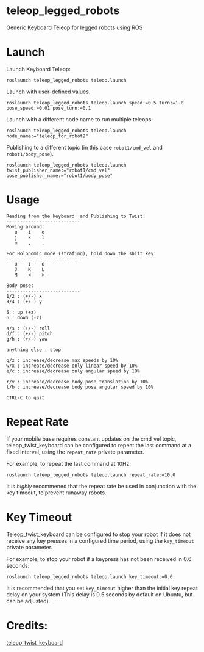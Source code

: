 # teleop_legged_robots
Generic Keyboard Teleop for legged robots using ROS

# Launch
Launch Keyboard Teleop:
```
roslaunch teleop_legged_robots teleop.launch
```

Launch with user-defined values.
```
roslaunch teleop_legged_robots teleop.launch speed:=0.5 turn:=1.0 pose_speed:=0.01 pose_turn:=0.1
```
Launch with a different node name to run multiple teleops:
```
roslaunch teleop_legged_robots teleop.launch node_name:="teleop_for_robot2"
```
Publishing to a different topic (in this case `robot1/cmd_vel` and `robot1/body_pose`).
```
roslaunch teleop_legged_robots teleop.launch twist_publisher_name:="robot1/cmd_vel" pose_publisher_name:="robot1/body_pose"
```

# Usage
```
Reading from the keyboard  and Publishing to Twist!
---------------------------
Moving around:
   u    i    o
   j    k    l
   m    ,    .

For Holonomic mode (strafing), hold down the shift key:
---------------------------
   U    I    O
   J    K    L
   M    <    >

Body pose:
---------------------------
1/2 : (+/-) x
3/4 : (+/-) y

5 : up (+z)
6 : down (-z)

a/s : (+/-) roll
d/f : (+/-) pitch
g/h : (+/-) yaw

anything else : stop

q/z : increase/decrease max speeds by 10%
w/x : increase/decrease only linear speed by 10%
e/c : increase/decrease only angular speed by 10%

r/v : increase/decrease body pose translation by 10%
t/b : increase/decrease body pose angular speed by 10%

CTRL-C to quit

```

# Repeat Rate

If your mobile base requires constant updates on the cmd\_vel topic, teleop\_twist\_keyboard can be configured to repeat the last command at a fixed interval, using the `repeat_rate` private parameter.

For example, to repeat the last command at 10Hz:

```
roslaunch teleop_legged_robots teleop.launch repeat_rate:=10.0
```

It is _highly_ recommened that the repeat rate be used in conjunction with the key timeout, to prevent runaway robots.

# Key Timeout

Teleop\_twist\_keyboard can be configured to stop your robot if it does not receive any key presses in a configured time period, using the `key_timeout` private parameter.

For example, to stop your robot if a keypress has not been received in 0.6 seconds:
```
roslaunch teleop_legged_robots teleop.launch key_timeout:=0.6
```

It is recommended that you set `key_timeout` higher than the initial key repeat delay on your system (This delay is 0.5 seconds by default on Ubuntu, but can be adjusted).

# Credits:
[teleop_twist_keyboard](https://github.com/ros-teleop/teleop_twist_keyboard/)